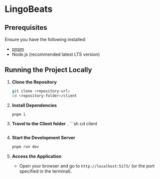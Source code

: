 # LingoBeats

## Prerequisites
Ensure you have the following installed:
- [pnpm](https://pnpm.io/installation)
- Node.js (recommended latest LTS version)

## Running the Project Locally

1. **Clone the Repository**
   ```sh
   git clone <repository-url>
   cd <repository-folder>/client
   ```

2. **Install Dependencies**
   ```sh
   pnpm i
   ```

3. **Travel to the Client folder**
. ```sh
   cd client
   ```

4. **Start the Development Server**
   ```sh
   pnpm run dev
   ```

5. **Access the Application**
   - Open your browser and go to `http://localhost:5173/` (or the port specified in the terminal).
